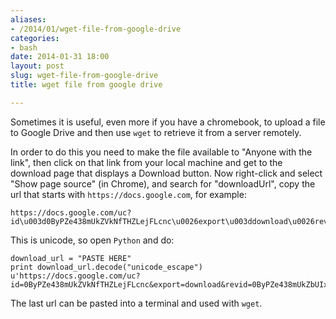 ```yaml
---
aliases:
- /2014/01/wget-file-from-google-drive
categories:
- bash
date: 2014-01-31 18:00
layout: post
slug: wget-file-from-google-drive
title: wget file from google drive

---
```


Sometimes it is useful, even more if you have a chromebook, to upload a file to Google Drive and then use `wget` to retrieve it from a server remotely.

In order to do this you need to make the file available to "Anyone with the link", then click on that link from your local machine and get to the download page that displays a Download button.
Now right-click and select "Show page source" (in Chrome), and search for "downloadUrl", copy the url that starts with `https://docs.google.com`, for example:

    https://docs.google.com/uc?id\u003d0ByPZe438mUkZVkNfTHZLejFLcnc\u0026export\u003ddownload\u0026revid\u003d0ByPZe438mUkZbUIxRkYvM2dwbVduRUxSVXNERm0zZFFiU2c0PQ

This is unicode, so open `Python` and do:

    download_url = "PASTE HERE"
    print download_url.decode("unicode_escape")
    u'https://docs.google.com/uc?id=0ByPZe438mUkZVkNfTHZLejFLcnc&export=download&revid=0ByPZe438mUkZbUIxRkYvM2dwbVduRUxSVXNERm0zZFFiU2c0PQ'
    
The last url can be pasted into a terminal and used with `wget`.
    
